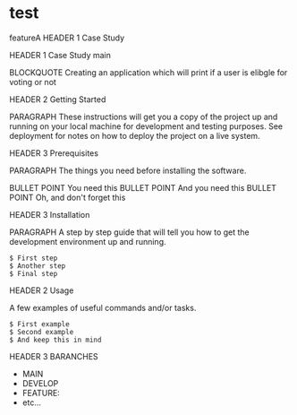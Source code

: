 # test
featureA
HEADER 1 Case Study 

HEADER 1 Case Study 
 main

BLOCKQUOTE Creating an application which will print if a user is elibgle for voting or not

HEADER 2 Getting Started

PARAGRAPH These instructions will get you a copy of the project up and running on your local machine for development and testing purposes. See deployment for notes on how to deploy the project on a live system.

HEADER 3 Prerequisites

PARAGRAPH The things you need before installing the software.

BULLET POINT You need this
BULLET POINT And you need this
BULLET POINT Oh, and don't forget this

HEADER 3 Installation

PARAGRAPH A step by step guide that will tell you how to get the development environment up and running.

```
$ First step
$ Another step
$ Final step
```

HEADER 2 Usage

A few examples of useful commands and/or tasks.

```
$ First example
$ Second example
$ And keep this in mind
```

HEADER 3 BARANCHES 

* MAIN 
* DEVELOP
*  FEATURE:
* etc...
